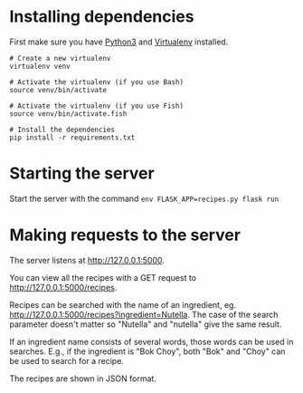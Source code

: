# Installing dependencies

First make sure you have [Python3](https://www.python.org/downloads/) and [Virtualenv](https://virtualenv.pypa.io/en/stable/installation/) installed.

```shell
# Create a new virtualenv
virtualenv venv

# Activate the virtualenv (if you use Bash)
source venv/bin/activate

# Activate the virtualenv (if you use Fish)
source venv/bin/activate.fish

# Install the dependencies
pip install -r requirements.txt
```

# Starting the server

Start the server with the command `env FLASK_APP=recipes.py flask run`

# Making requests to the server

The server listens at http://127.0.0.1:5000.

You can view all the recipes with a GET request to http://127.0.0.1:5000/recipes.

Recipes can be searched with the name of an ingredient, eg. http://127.0.0.1:5000/recipes?ingredient=Nutella.
The case of the search parameter doesn't matter so "Nutella" and "nutella" give the same result.

If an ingredient name consists of several words, those words can be
used in searches. E.g., if the ingredient is "Bok Choy", both "Bok" and "Choy" can be used to search for a recipe.

The recipes are shown in JSON format.
